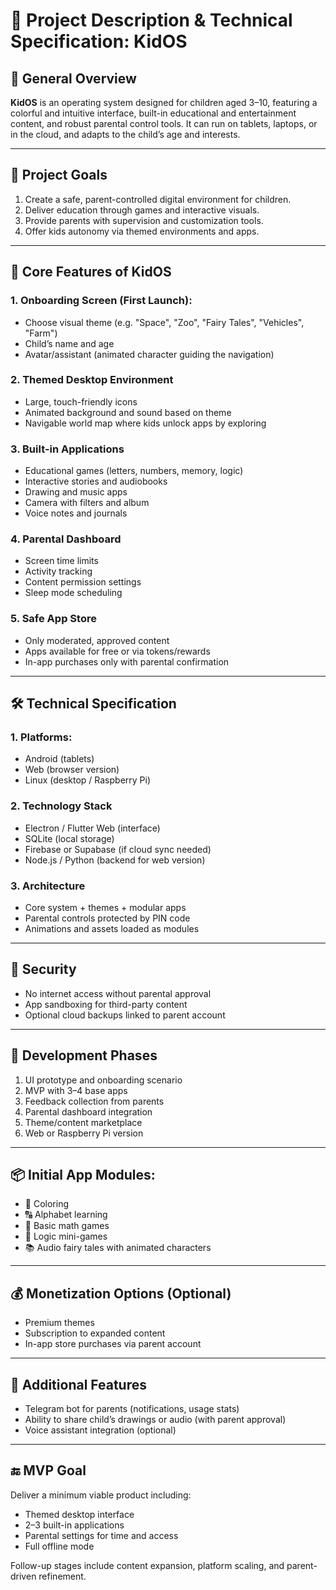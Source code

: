 # 📘 Project Description & Technical Specification: KidOS

## 🧠 General Overview

**KidOS** is an operating system designed for children aged 3–10, featuring a colorful and intuitive interface, built-in educational and entertainment content, and robust parental control tools. It can run on tablets, laptops, or in the cloud, and adapts to the child’s age and interests.

---

## 🎯 Project Goals

1. Create a safe, parent-controlled digital environment for children.
2. Deliver education through games and interactive visuals.
3. Provide parents with supervision and customization tools.
4. Offer kids autonomy via themed environments and apps.

---

## 🌈 Core Features of KidOS

### 1. Onboarding Screen (First Launch):
- Choose visual theme (e.g. "Space", "Zoo", "Fairy Tales", "Vehicles", "Farm")
- Child’s name and age
- Avatar/assistant (animated character guiding the navigation)

### 2. Themed Desktop Environment
- Large, touch-friendly icons
- Animated background and sound based on theme
- Navigable world map where kids unlock apps by exploring

### 3. Built-in Applications
- Educational games (letters, numbers, memory, logic)
- Interactive stories and audiobooks
- Drawing and music apps
- Camera with filters and album
- Voice notes and journals

### 4. Parental Dashboard
- Screen time limits
- Activity tracking
- Content permission settings
- Sleep mode scheduling

### 5. Safe App Store
- Only moderated, approved content
- Apps available for free or via tokens/rewards
- In-app purchases only with parental confirmation

---

## 🛠️ Technical Specification

### 1. Platforms:
- Android (tablets)
- Web (browser version)
- Linux (desktop / Raspberry Pi)

### 2. Technology Stack
- Electron / Flutter Web (interface)
- SQLite (local storage)
- Firebase or Supabase (if cloud sync needed)
- Node.js / Python (backend for web version)

### 3. Architecture
- Core system + themes + modular apps
- Parental controls protected by PIN code
- Animations and assets loaded as modules

---

## 🔐 Security
- No internet access without parental approval
- App sandboxing for third-party content
- Optional cloud backups linked to parent account

---

## 📅 Development Phases
1. UI prototype and onboarding scenario
2. MVP with 3–4 base apps
3. Feedback collection from parents
4. Parental dashboard integration
5. Theme/content marketplace
6. Web or Raspberry Pi version

---

## 📦 Initial App Modules:
- 🎨 Coloring
- 🔠 Alphabet learning
- 🔢 Basic math games
- 🧠 Logic mini-games
- 📚 Audio fairy tales with animated characters

---

## 💰 Monetization Options (Optional)
- Premium themes
- Subscription to expanded content
- In-app store purchases via parent account

---

## 🧩 Additional Features
- Telegram bot for parents (notifications, usage stats)
- Ability to share child’s drawings or audio (with parent approval)
- Voice assistant integration (optional)

---

## 🔚 MVP Goal
Deliver a minimum viable product including:
- Themed desktop interface
- 2–3 built-in applications
- Parental settings for time and access
- Full offline mode

Follow-up stages include content expansion, platform scaling, and parent-driven refinement.

